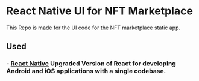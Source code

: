 # React Native  UI for NFT Marketplace

This Repo is made for the UI code for the NFT marketplace static app.

## Used

### - [React Native](https://tailwindcss.com/) Upgraded Version of React for developing Android and iOS applications with a single codebase.
 

